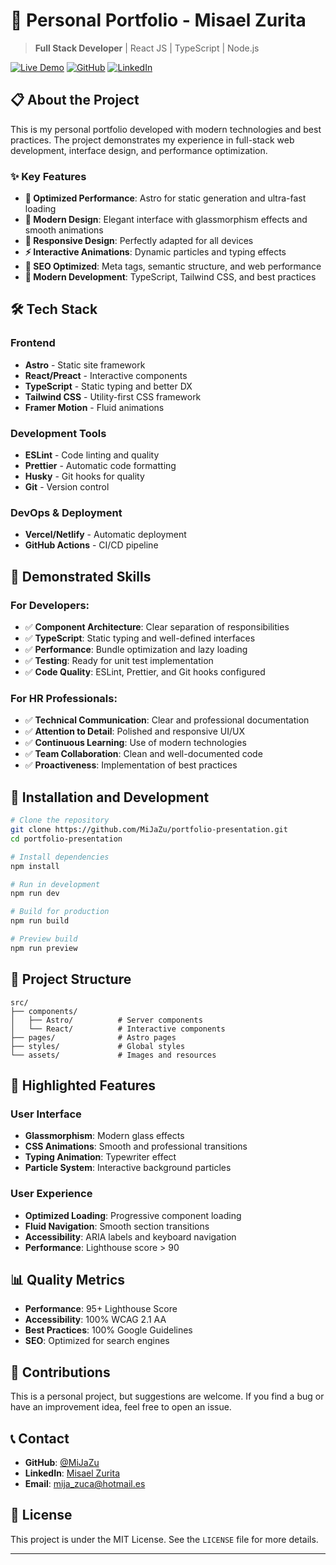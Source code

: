 # 🚀 Personal Portfolio - Misael Zurita

> **Full Stack Developer** | React JS | TypeScript | Node.js

[![Live Demo](https://img.shields.io/badge/Live%20Demo-Visit%20Portfolio-blue?style=for-the-badge&logo=vercel)](https://update)
[![GitHub](https://img.shields.io/badge/GitHub-@MiJaZu-black?style=for-the-badge&logo=github)](https://github.com/MiJaZu)
[![LinkedIn](https://img.shields.io/badge/LinkedIn-Misael%20Zurita-blue?style=for-the-badge&logo=linkedin)](https://www.linkedin.com/in/misael-zurita)

## 📋 About the Project

This is my personal portfolio developed with modern technologies and best practices. The project demonstrates my experience in full-stack web development, interface design, and performance optimization.

### ✨ Key Features

- **🚀 Optimized Performance**: Astro for static generation and ultra-fast loading
- **🎨 Modern Design**: Elegant interface with glassmorphism effects and smooth animations
- **📱 Responsive Design**: Perfectly adapted for all devices
- **⚡ Interactive Animations**: Dynamic particles and typing effects
- **🎯 SEO Optimized**: Meta tags, semantic structure, and web performance
- **🔧 Modern Development**: TypeScript, Tailwind CSS, and best practices

## 🛠️ Tech Stack

### **Frontend**

- **Astro** - Static site framework
- **React/Preact** - Interactive components
- **TypeScript** - Static typing and better DX
- **Tailwind CSS** - Utility-first CSS framework
- **Framer Motion** - Fluid animations

### **Development Tools**

- **ESLint** - Code linting and quality
- **Prettier** - Automatic code formatting
- **Husky** - Git hooks for quality
- **Git** - Version control

### **DevOps & Deployment**

- **Vercel/Netlify** - Automatic deployment
- **GitHub Actions** - CI/CD pipeline

## 🎯 Demonstrated Skills

### **For Developers:**

- ✅ **Component Architecture**: Clear separation of responsibilities
- ✅ **TypeScript**: Static typing and well-defined interfaces
- ✅ **Performance**: Bundle optimization and lazy loading
- ✅ **Testing**: Ready for unit test implementation
- ✅ **Code Quality**: ESLint, Prettier, and Git hooks configured

### **For HR Professionals:**

- ✅ **Technical Communication**: Clear and professional documentation
- ✅ **Attention to Detail**: Polished and responsive UI/UX
- ✅ **Continuous Learning**: Use of modern technologies
- ✅ **Team Collaboration**: Clean and well-documented code
- ✅ **Proactiveness**: Implementation of best practices

## 🚀 Installation and Development

```bash
# Clone the repository
git clone https://github.com/MiJaZu/portfolio-presentation.git
cd portfolio-presentation

# Install dependencies
npm install

# Run in development
npm run dev

# Build for production
npm run build

# Preview build
npm run preview
```

## 📁 Project Structure

```
src/
├── components/
│   ├── Astro/          # Server components
│   └── React/          # Interactive components
├── pages/              # Astro pages
├── styles/             # Global styles
└── assets/             # Images and resources
```

## 🎨 Highlighted Features

### **User Interface**

- **Glassmorphism**: Modern glass effects
- **CSS Animations**: Smooth and professional transitions
- **Typing Animation**: Typewriter effect
- **Particle System**: Interactive background particles

### **User Experience**

- **Optimized Loading**: Progressive component loading
- **Fluid Navigation**: Smooth section transitions
- **Accessibility**: ARIA labels and keyboard navigation
- **Performance**: Lighthouse score > 90

## 📊 Quality Metrics

- **Performance**: 95+ Lighthouse Score
- **Accessibility**: 100% WCAG 2.1 AA
- **Best Practices**: 100% Google Guidelines
- **SEO**: Optimized for search engines

## 🤝 Contributions

This is a personal project, but suggestions are welcome. If you find a bug or have an improvement idea, feel free to open an issue.

## 📞 Contact

- **GitHub**: [@MiJaZu](https://github.com/MiJaZu)
- **LinkedIn**: [Misael Zurita](https://www.linkedin.com/in/misael-zurita)
- **Email**: mija_zuca@hotmail.es

## 📄 License

This project is under the MIT License. See the `LICENSE` file for more details.

---
